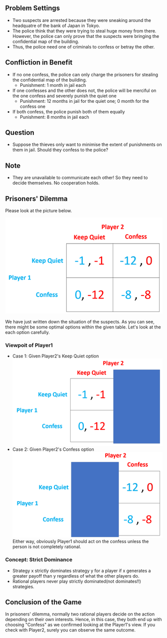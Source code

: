 ## Problem Settings
* Two suspects are arrested because they were sneaking around the headquatre of the bank of Japan in Tokyo.
* The police think that they were trying to steal huge money from there. However, the police can only prove that the suspects were bringing the confidential map of the building.
* Thus, the police need one of criminals to confess or betray the other.

## Confliction in Benefit
* If no one confess, the police can only charge the prisoners for stealing the confidential map of the building.
	- Punishment: 1 month in jail each
* If one confesses and the other does not, the police will be merciful on the one confess and severely punish the quiet one
	- Punishment: 12 months in jail for the quiet one; 0 month for the confess one
* If both confess, the police punish both of them equally
	- Punishment: 8 months in jail each

## Question
* Suppose the thieves only want to minimise the extent of punishments on them in jail. Should they confess to the police?

## Note
* They are unavailable to communicate each other! So they need to decide themselves. No cooperation holds.

## Prisoners' Dilemma
Please look at the picture below.

![table1](https://github.com/Rowing0914/GameTheory_Python/blob/master/Prisoners_Dilemma/images/1.PNG)

We have just written down the situation of the suspects. As you can see, there might be some optimal options within the given table.
Let's look at the each option carefully.

### Viewpoit of Player1
- Case 1: Given Player2's Keep Quiet option
![table2](https://github.com/Rowing0914/GameTheory_Python/blob/master/Prisoners_Dilemma/images/2.PNG)
- Case 2: Given Player2's Confess option
![table2](https://github.com/Rowing0914/GameTheory_Python/blob/master/Prisoners_Dilemma/images/3.PNG)
Either way, obviously Player1 should act on the confess unless the person is not completely rational.

### Concept: Strict Dominance
* Strategy x strictly dominates strategy y for a player if x generates a greater payoff than y regardless of what the other players do.
* Rational players never play strictly dominated(not dominates!!) strategies.

## Conclusion of the Game
In prisoners' dilemma, normally two rational players decide on the action depending on their own interests.
Hence, in this case, they both end up with choosing "Confess" as we confirmed looking at the Player1's view.
If you check with Player2, surely you can observe the same outcome.
